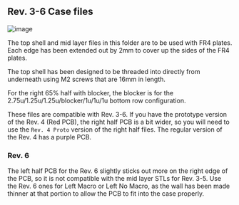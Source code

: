 ## Rev. 3-6 Case files

![image](https://user-images.githubusercontent.com/204212/124189282-79497300-da8e-11eb-871f-34ec1728ee20.png)

The top shell and mid layer files in this folder are to be used with FR4 plates. Each edge has been extended out by 2mm to cover up the sides of the FR4 plates.

The top shell has been designed to be threaded into directly from underneath using M2 screws that are 16mm in length.

For the right 65% half with blocker, the blocker is for the 2.75u/1.25u/1.25u/blocker/1u/1u/1u bottom row configuration.

These files are compatible with Rev. 3-6. If you have the prototype version of the Rev. 4 (Red PCB), the right half PCB is a bit wider, so you will need to use the `Rev. 4 Proto` version of the right half files. The regular version of the Rev. 4 has a purple PCB.

### Rev. 6

The left half PCB for the Rev. 6 slightly sticks out more on the right edge of the PCB, so it is not compatible with the mid layer STLs for Rev. 3-5. Use the Rev. 6 ones for Left Macro or Left No Macro, as the wall has been made thinner at that portion to allow the PCB to fit into the case properly.
